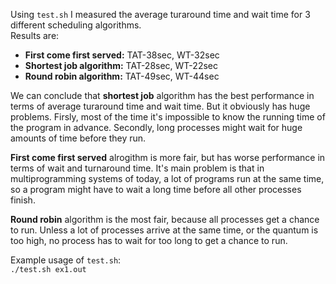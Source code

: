 Using `test.sh` I measured the average turaround time and wait time
for 3 different scheduling algorithms.\
Results are:
* **First come first served:** TAT-38sec, WT-32sec
* **Shortest job algorithm:**  TAT-28sec, WT-22sec
* **Round robin algorithm:**   TAT-49sec, WT-44sec

We can conclude that **shortest job** algorithm has the best performance
in terms of average turaround time and wait time.
But it obviously has huge problems. Firsly, most of the time it's impossible
to know the running time of the program in advance. Secondly,
long processes might wait for huge amounts of time before they run.

**First come first served** alrogithm is more fair, but has worse performance
in terms of wait and turnaround time. 
It's main problem is that in multiprogramming systems of today,
a lot of programs run at the same time, so a program might have
to wait a long time before all other processes finish.

**Round robin** algorithm is the most fair, because all processes get
a chance to run. Unless a lot of processes arrive at the same time,
or the quantum is too high,
no process has to wait for too long to get a chance to run.

Example usage of `test.sh`:\
`./test.sh ex1.out`

